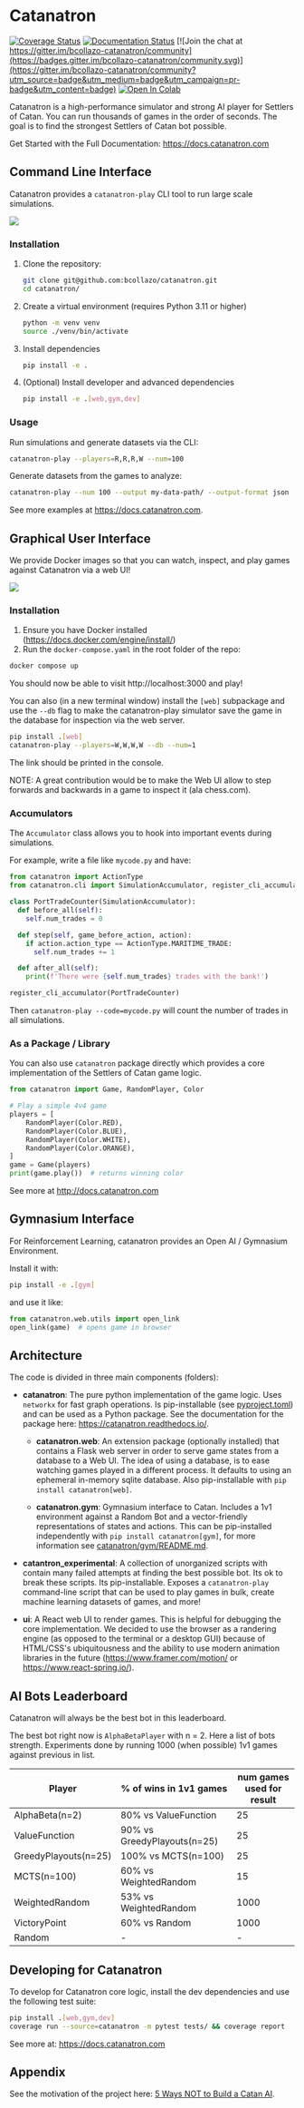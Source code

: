 # Catanatron

[![Coverage Status](https://coveralls.io/repos/github/bcollazo/catanatron/badge.svg?branch=master)](https://coveralls.io/github/bcollazo/catanatron?branch=master)
[![Documentation Status](https://readthedocs.org/projects/catanatron/badge/?version=latest)](https://catanatron.readthedocs.io/en/latest/?badge=latest)
[![Join the chat at https://gitter.im/bcollazo-catanatron/community](https://badges.gitter.im/bcollazo-catanatron/community.svg)](https://gitter.im/bcollazo-catanatron/community?utm_source=badge&utm_medium=badge&utm_campaign=pr-badge&utm_content=badge)
[![Open In Colab](https://colab.research.google.com/assets/colab-badge.svg)](https://colab.research.google.com/github/bcollazo/catanatron/blob/master/examples/Overview.ipynb)

Catanatron is a high-performance simulator and strong AI player for Settlers of Catan. You can run thousands of games in the order of seconds. The goal is to find the strongest Settlers of Catan bot possible.

Get Started with the Full Documentation: https://docs.catanatron.com

## Command Line Interface
Catanatron provides a `catanatron-play` CLI tool to run large scale simulations.

<p align="left">
 <img src="https://raw.githubusercontent.com/bcollazo/catanatron/master/docs/source/_static/cli.gif">
</p>

### Installation

1. Clone the repository:

    ```bash
    git clone git@github.com:bcollazo/catanatron.git
    cd catanatron/
    ```
2. Create a virtual environment (requires Python 3.11 or higher)

    ```bash
    python -m venv venv
    source ./venv/bin/activate
    ```
3. Install dependencies

    ```bash
    pip install -e .
    ```
4. (Optional) Install developer and advanced dependencies

    ```bash
    pip install -e .[web,gym,dev]
    ```

### Usage

Run simulations and generate datasets via the CLI:

```bash
catanatron-play --players=R,R,R,W --num=100
```

Generate datasets from the games to analyze:
```bash
catanatron-play --num 100 --output my-data-path/ --output-format json
```

See more examples at https://docs.catanatron.com.


## Graphical User Interface

We provide Docker images so that you can watch, inspect, and play games against Catanatron via a web UI!

<p align="left">
 <img src="https://raw.githubusercontent.com/bcollazo/catanatron/master/docs/source/_static/CatanatronUI.png">
</p>


### Installation

1. Ensure you have Docker installed (https://docs.docker.com/engine/install/)
2. Run the `docker-compose.yaml` in the root folder of the repo:

```bash
docker compose up
```

You should now be able to visit http://localhost:3000 and play!

You can also (in a new terminal window) install the `[web]` subpackage and use the `--db` flag
to make the catanatron-play simulator save the game in the database for inspection via the web server.

```bash
pip install .[web]
catanatron-play --players=W,W,W,W --db --num=1
```

The link should be printed in the console.

NOTE: A great contribution would be to make the Web UI allow to step forwards and backwards in a game to inspect it (ala chess.com).

### Accumulators

The `Accumulator` class allows you to hook into important events during simulations.

For example, write a file like `mycode.py` and have:

```python
from catanatron import ActionType
from catanatron.cli import SimulationAccumulator, register_cli_accumulator

class PortTradeCounter(SimulationAccumulator):
  def before_all(self):
    self.num_trades = 0

  def step(self, game_before_action, action):
    if action.action_type == ActionType.MARITIME_TRADE:
      self.num_trades += 1

  def after_all(self):
    print(f'There were {self.num_trades} trades with the bank!')

register_cli_accumulator(PortTradeCounter)
```

Then `catanatron-play --code=mycode.py` will count the number of trades in all simulations.

### As a Package / Library

You can also use `catanatron` package directly which provides a core
implementation of the Settlers of Catan game logic.

```python
from catanatron import Game, RandomPlayer, Color

# Play a simple 4v4 game
players = [
    RandomPlayer(Color.RED),
    RandomPlayer(Color.BLUE),
    RandomPlayer(Color.WHITE),
    RandomPlayer(Color.ORANGE),
]
game = Game(players)
print(game.play())  # returns winning color
```

See more at http://docs.catanatron.com

## Gymnasium Interface
For Reinforcement Learning, catanatron provides an Open AI / Gymnasium Environment.

Install it with:
```bash
pip install -e .[gym]
```

and use it like:
```python
from catanatron.web.utils import open_link
open_link(game)  # opens game in browser
```

## Architecture

The code is divided in three main components (folders):

- **catanatron**: The pure python implementation of the game logic. Uses `networkx` for fast graph operations. Is pip-installable (see [pyproject.toml](pyproject.toml)) and can be used as a Python package. See the documentation for the package here: https://catanatron.readthedocs.io/.

  - **catanatron.web**: An extension package (optionally installed) that contains a Flask web server in order to serve
    game states from a database to a Web UI. The idea of using a database, is to ease watching games played in a different process.
    It defaults to using an ephemeral in-memory sqlite database. Also pip-installable with `pip install catanatron[web]`.

  - **catanatron.gym**: Gymnasium interface to Catan. Includes a 1v1 environment against a Random Bot and a vector-friendly representations of states and actions. This can be pip-installed independently with `pip install catanatron[gym]`, for more information see [catanatron/gym/README.md](catanatron/catanatron/gym/README.md).

- **catantron_experimental**: A collection of unorganized scripts with contain many failed attempts at finding the best possible bot. Its ok to break these scripts. Its pip-installable. Exposes a `catanatron-play` command-line script that can be used to play games in bulk, create machine learning datasets of games, and more!

- **ui**: A React web UI to render games. This is helpful for debugging the core implementation. We decided to use the browser as a randering engine (as opposed to the terminal or a desktop GUI) because of HTML/CSS's ubiquitousness and the ability to use modern animation libraries in the future (https://www.framer.com/motion/ or https://www.react-spring.io/).

## AI Bots Leaderboard

Catanatron will always be the best bot in this leaderboard.

The best bot right now is `AlphaBetaPlayer` with n = 2. Here a list of bots strength. Experiments
done by running 1000 (when possible) 1v1 games against previous in list.

| Player               | % of wins in 1v1 games      | num games used for result |
| -------------------- | --------------------------- | ------------------------- |
| AlphaBeta(n=2)       | 80% vs ValueFunction        | 25                        |
| ValueFunction        | 90% vs GreedyPlayouts(n=25) | 25                        |
| GreedyPlayouts(n=25) | 100% vs MCTS(n=100)         | 25                        |
| MCTS(n=100)          | 60% vs WeightedRandom       | 15                        |
| WeightedRandom       | 53% vs WeightedRandom       | 1000                      |
| VictoryPoint         | 60% vs Random               | 1000                      |
| Random               | -                           | -                         |

## Developing for Catanatron

To develop for Catanatron core logic, install the dev dependencies and use the following test suite:

```bash
pip install .[web,gym,dev]
coverage run --source=catanatron -m pytest tests/ && coverage report
```

See more at: https://docs.catanatron.com

## Appendix
See the motivation of the project here: [5 Ways NOT to Build a Catan AI](https://medium.com/@bcollazo2010/5-ways-not-to-build-a-catan-ai-e01bc491af17).


